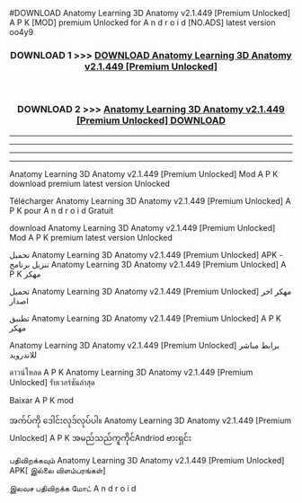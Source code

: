#DOWNLOAD Anatomy Learning  3D Anatomy v2.1.449  [Premium Unlocked] A P K [MOD] premium Unlocked for A n d r o i d [NO.ADS] latest version oo4y9



<div align="center">

<h3>DOWNLOAD 1 >>> <a href="https://teeasianyam.web.app?sq=Anatomy Learning  3D Anatomy v2.1.449  [Premium Unlocked]">DOWNLOAD Anatomy Learning  3D Anatomy v2.1.449  [Premium Unlocked] </a></h3><br>

<h3>DOWNLOAD 2 >>> <a href="https://teeasianyam.web.app?sq=Anatomy Learning  3D Anatomy v2.1.449  [Premium Unlocked] ">Anatomy Learning  3D Anatomy v2.1.449  [Premium Unlocked]  DOWNLOAD </a></h3>

</div>


----------------------------------------------------------

----------------------------------------------------------

----------------------------------------------------------

----------------------------------------------------------


Anatomy Learning  3D Anatomy v2.1.449  [Premium Unlocked]  Mod A P K download premium latest version Unlocked

Télécharger Anatomy Learning  3D Anatomy v2.1.449  [Premium Unlocked]  A P K pour A n d r o i d Gratuit

download Anatomy Learning  3D Anatomy v2.1.449  [Premium Unlocked]  Mod A P K premium latest version Unlocked

تحميل Anatomy Learning  3D Anatomy v2.1.449  [Premium Unlocked]  APK - تنزيل برنامج Anatomy Learning  3D Anatomy v2.1.449  [Premium Unlocked]  A P K مهكر

تحميل Anatomy Learning  3D Anatomy v2.1.449  [Premium Unlocked]  مهكر اخر اصدار

تطبيق Anatomy Learning  3D Anatomy v2.1.449  [Premium Unlocked]  A P K مهكر

Anatomy Learning  3D Anatomy v2.1.449  [Premium Unlocked]  برابط مباشر للاندرويد

ดาวน์โหลด A P K Anatomy Learning  3D Anatomy v2.1.449  [Premium Unlocked]  รับเวอร์ชันล่าสุด

Baixar A P K mod

အက်ပ်ကို ဒေါင်းလုဒ်လုပ်ပါ။ Anatomy Learning  3D Anatomy v2.1.449  [Premium Unlocked]  A P K အမည်သည်ကူကိုင်Andriod ဗားရှင်း

பதிவிறக்கவும் Anatomy Learning  3D Anatomy v2.1.449  [Premium Unlocked]  APK[ இல்லை விளம்பரங்கள்] 
 
இலவச பதிவிறக்க மோட் A n d r o i d



